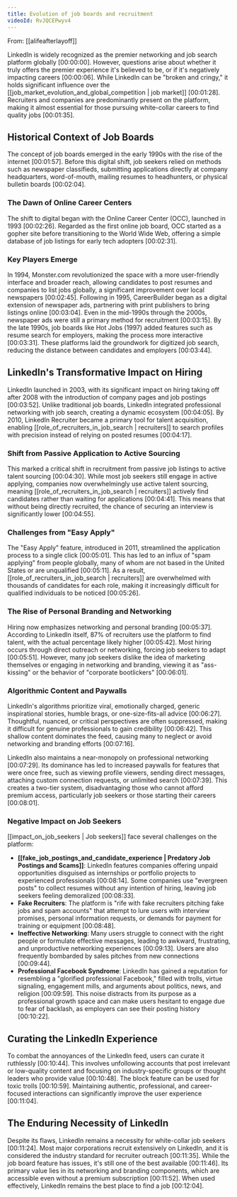 ```yaml
---
title: Evolution of job boards and recruitment
videoId: RvJQCEPwyv4
---
```


From: [[alifeafterlayoff]] <br/> 

LinkedIn is widely recognized as the premier networking and job search platform globally <a class="yt-timestamp" data-t="00:00:00">[00:00:00]</a>. However, questions arise about whether it truly offers the premier experience it's believed to be, or if it's negatively impacting careers <a class="yt-timestamp" data-t="00:00:06">[00:00:06]</a>. While LinkedIn can be "broken and cringy," it holds significant influence over the [[job_market_evolution_and_global_competition | job market]] <a class="yt-timestamp" data-t="00:01:28">[00:01:28]</a>. Recruiters and companies are predominantly present on the platform, making it almost essential for those pursuing white-collar careers to find quality jobs <a class="yt-timestamp" data-t="00:01:35">[00:01:35]</a>.

## Historical Context of Job Boards

The concept of job boards emerged in the early 1990s with the rise of the internet <a class="yt-timestamp" data-t="00:01:57">[00:01:57]</a>. Before this digital shift, job seekers relied on methods such as newspaper classifieds, submitting applications directly at company headquarters, word-of-mouth, mailing resumes to headhunters, or physical bulletin boards <a class="yt-timestamp" data-t="00:02:04">[00:02:04]</a>.

### The Dawn of Online Career Centers
The shift to digital began with the Online Career Center (OCC), launched in 1993 <a class="yt-timestamp" data-t="00:02:26">[00:02:26]</a>. Regarded as the first online job board, OCC started as a gopher site before transitioning to the World Wide Web, offering a simple database of job listings for early tech adopters <a class="yt-timestamp" data-t="00:02:31">[00:02:31]</a>.

### Key Players Emerge
In 1994, Monster.com revolutionized the space with a more user-friendly interface and broader reach, allowing candidates to post resumes and companies to list jobs globally, a significant improvement over local newspapers <a class="yt-timestamp" data-t="00:02:45">[00:02:45]</a>. Following in 1995, CareerBuilder began as a digital extension of newspaper ads, partnering with print publishers to bring listings online <a class="yt-timestamp" data-t="00:03:04">[00:03:04]</a>. Even in the mid-1990s through the 2000s, newspaper ads were still a primary method for recruitment <a class="yt-timestamp" data-t="00:03:15">[00:03:15]</a>. By the late 1990s, job boards like Hot Jobs (1997) added features such as resume search for employers, making the process more interactive <a class="yt-timestamp" data-t="00:03:31">[00:03:31]</a>. These platforms laid the groundwork for digitized job search, reducing the distance between candidates and employers <a class="yt-timestamp" data-t="00:03:44">[00:03:44]</a>.

## LinkedIn's Transformative Impact on Hiring

LinkedIn launched in 2003, with its significant impact on hiring taking off after 2008 with the introduction of company pages and job postings <a class="yt-timestamp" data-t="00:03:52">[00:03:52]</a>. Unlike traditional job boards, LinkedIn integrated professional networking with job search, creating a dynamic ecosystem <a class="yt-timestamp" data-t="00:04:05">[00:04:05]</a>. By 2010, LinkedIn Recruiter became a primary tool for talent acquisition, enabling [[role_of_recruiters_in_job_search | recruiters]] to search profiles with precision instead of relying on posted resumes <a class="yt-timestamp" data-t="00:04:17">[00:04:17]</a>.

### Shift from Passive Application to Active Sourcing
This marked a critical shift in recruitment from passive job listings to active talent sourcing <a class="yt-timestamp" data-t="00:04:30">[00:04:30]</a>. While most job seekers still engage in active applying, companies now overwhelmingly use active talent sourcing, meaning [[role_of_recruiters_in_job_search | recruiters]] actively find candidates rather than waiting for applications <a class="yt-timestamp" data-t="00:04:41">[00:04:41]</a>. This means that without being directly recruited, the chance of securing an interview is significantly lower <a class="yt-timestamp" data-t="00:04:55">[00:04:55]</a>.

### Challenges from "Easy Apply"
The "Easy Apply" feature, introduced in 2011, streamlined the application process to a single click <a class="yt-timestamp" data-t="00:05:01">[00:05:01]</a>. This has led to an influx of "spam applying" from people globally, many of whom are not based in the United States or are unqualified <a class="yt-timestamp" data-t="00:05:11">[00:05:11]</a>. As a result, [[role_of_recruiters_in_job_search | recruiters]] are overwhelmed with thousands of candidates for each role, making it increasingly difficult for qualified individuals to be noticed <a class="yt-timestamp" data-t="00:05:26">[00:05:26]</a>.

### The Rise of Personal Branding and Networking
Hiring now emphasizes networking and personal branding <a class="yt-timestamp" data-t="00:05:37">[00:05:37]</a>. According to LinkedIn itself, 87% of recruiters use the platform to find talent, with the actual percentage likely higher <a class="yt-timestamp" data-t="00:05:42">[00:05:42]</a>. Most hiring occurs through direct outreach or networking, forcing job seekers to adapt <a class="yt-timestamp" data-t="00:05:51">[00:05:51]</a>. However, many job seekers dislike the idea of marketing themselves or engaging in networking and branding, viewing it as "ass-kissing" or the behavior of "corporate bootlickers" <a class="yt-timestamp" data-t="00:06:01">[00:06:01]</a>.

### Algorithmic Content and Paywalls
LinkedIn's algorithms prioritize viral, emotionally charged, generic inspirational stories, humble brags, or one-size-fits-all advice <a class="yt-timestamp" data-t="00:06:27">[00:06:27]</a>. Thoughtful, nuanced, or critical perspectives are often suppressed, making it difficult for genuine professionals to gain credibility <a class="yt-timestamp" data-t="00:06:42">[00:06:42]</a>. This shallow content dominates the feed, causing many to neglect or avoid networking and branding efforts <a class="yt-timestamp" data-t="00:07:16">[00:07:16]</a>.

LinkedIn also maintains a near-monopoly on professional networking <a class="yt-timestamp" data-t="00:07:29">[00:07:29]</a>. Its dominance has led to increased paywalls for features that were once free, such as viewing profile viewers, sending direct messages, attaching custom connection requests, or unlimited search <a class="yt-timestamp" data-t="00:07:39">[00:07:39]</a>. This creates a two-tier system, disadvantaging those who cannot afford premium access, particularly job seekers or those starting their careers <a class="yt-timestamp" data-t="00:08:01">[00:08:01]</a>.

### Negative Impact on Job Seekers
[[impact_on_job_seekers | Job seekers]] face several challenges on the platform:
*   **[[fake_job_postings_and_candidate_experience | Predatory Job Postings and Scams]]**: LinkedIn features companies offering unpaid opportunities disguised as internships or portfolio projects to experienced professionals <a class="yt-timestamp" data-t="00:08:14">[00:08:14]</a>. Some companies use "evergreen posts" to collect resumes without any intention of hiring, leaving job seekers feeling demoralized <a class="yt-timestamp" data-t="00:08:33">[00:08:33]</a>.
*   **Fake Recruiters**: The platform is "rife with fake recruiters pitching fake jobs and spam accounts" that attempt to lure users with interview promises, personal information requests, or demands for payment for training or equipment <a class="yt-timestamp" data-t="00:08:48">[00:08:48]</a>.
*   **Ineffective Networking**: Many users struggle to connect with the right people or formulate effective messages, leading to awkward, frustrating, and unproductive networking experiences <a class="yt-timestamp" data-t="00:09:13">[00:09:13]</a>. Users are also frequently bombarded by sales pitches from new connections <a class="yt-timestamp" data-t="00:09:44">[00:09:44]</a>.
*   **Professional Facebook Syndrome**: LinkedIn has gained a reputation for resembling a "glorified professional Facebook," filled with trolls, virtue signaling, engagement mills, and arguments about politics, news, and religion <a class="yt-timestamp" data-t="00:09:59">[00:09:59]</a>. This noise distracts from its purpose as a professional growth space and can make users hesitant to engage due to fear of backlash, as employers can see their posting history <a class="yt-timestamp" data-t="00:10:22">[00:10:22]</a>.

## Curating the LinkedIn Experience

To combat the annoyances of the LinkedIn feed, users can curate it ruthlessly <a class="yt-timestamp" data-t="00:10:44">[00:10:44]</a>. This involves unfollowing accounts that post irrelevant or low-quality content and focusing on industry-specific groups or thought leaders who provide value <a class="yt-timestamp" data-t="00:10:48">[00:10:48]</a>. The block feature can be used for toxic trolls <a class="yt-timestamp" data-t="00:10:59">[00:10:59]</a>. Maintaining authentic, professional, and career-focused interactions can significantly improve the user experience <a class="yt-timestamp" data-t="00:11:04">[00:11:04]</a>.

## The Enduring Necessity of LinkedIn

Despite its flaws, LinkedIn remains a necessity for white-collar job seekers <a class="yt-timestamp" data-t="00:11:24">[00:11:24]</a>. Most major corporations recruit extensively on LinkedIn, and it is considered the industry standard for recruiter outreach <a class="yt-timestamp" data-t="00:11:35">[00:11:35]</a>. While the job board feature has issues, it's still one of the best available <a class="yt-timestamp" data-t="00:11:46">[00:11:46]</a>. Its primary value lies in its networking and branding components, which are accessible even without a premium subscription <a class="yt-timestamp" data-t="00:11:52">[00:11:52]</a>. When used effectively, LinkedIn remains the best place to find a job <a class="yt-timestamp" data-t="00:12:04">[00:12:04]</a>.
